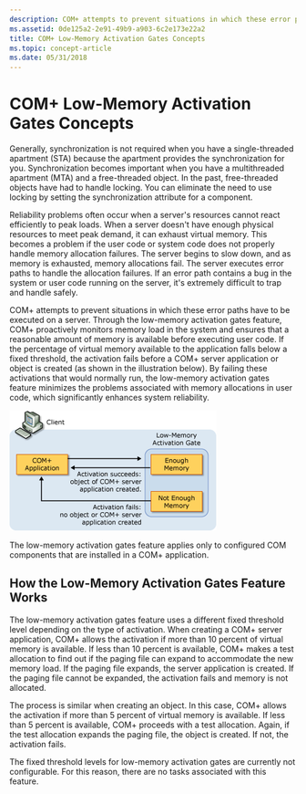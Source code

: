 ```yaml
---
description: COM+ attempts to prevent situations in which these error paths have to be executed on a server.
ms.assetid: 0de125a2-2e91-49b9-a903-6c2e173e22a2
title: COM+ Low-Memory Activation Gates Concepts
ms.topic: concept-article
ms.date: 05/31/2018
---
```


# COM+ Low-Memory Activation Gates Concepts

Generally, synchronization is not required when you have a single-threaded apartment (STA) because the apartment provides the synchronization for you. Synchronization becomes important when you have a multithreaded apartment (MTA) and a free-threaded object. In the past, free-threaded objects have had to handle locking. You can eliminate the need to use locking by setting the synchronization attribute for a component.

Reliability problems often occur when a server's resources cannot react efficiently to peak loads. When a server doesn't have enough physical resources to meet peak demand, it can exhaust virtual memory. This becomes a problem if the user code or system code does not properly handle memory allocation failures. The server begins to slow down, and as memory is exhausted, memory allocations fail. The server executes error paths to handle the allocation failures. If an error path contains a bug in the system or user code running on the server, it's extremely difficult to trap and handle safely.

COM+ attempts to prevent situations in which these error paths have to be executed on a server. Through the low-memory activation gates feature, COM+ proactively monitors memory load in the system and ensures that a reasonable amount of memory is available before executing user code. If the percentage of virtual memory available to the application falls below a fixed threshold, the activation fails before a COM+ server application or object is created (as shown in the illustration below). By failing these activations that would normally run, the low-memory activation gates feature minimizes the problems associated with memory allocations in user code, which significantly enhances system reliability.

![Diagram that shows the relationship between a COM+ application and a low-memory activation gate.](images/ada5ef02-f2b1-46bb-b0fc-fe7d65f31b43.png)

The low-memory activation gates feature applies only to configured COM components that are installed in a COM+ application.

## How the Low-Memory Activation Gates Feature Works

The low-memory activation gates feature uses a different fixed threshold level depending on the type of activation. When creating a COM+ server application, COM+ allows the activation if more than 10 percent of virtual memory is available. If less than 10 percent is available, COM+ makes a test allocation to find out if the paging file can expand to accommodate the new memory load. If the paging file expands, the server application is created. If the paging file cannot be expanded, the activation fails and memory is not allocated.

The process is similar when creating an object. In this case, COM+ allows the activation if more than 5 percent of virtual memory is available. If less than 5 percent is available, COM+ proceeds with a test allocation. Again, if the test allocation expands the paging file, the object is created. If not, the activation fails.

The fixed threshold levels for low-memory activation gates are currently not configurable. For this reason, there are no tasks associated with this feature.

 

 



